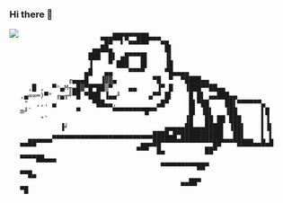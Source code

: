 ### Hi there 👋
<img align="left" src="https://cdn.discordapp.com/emojis/722876882919489657.gif?v=1">
     
     
     
     
     
     
     
     
     
                           ▄▄▄▄▄▄▄▄▄ 
                        ▀██▀▀▌▀▄▄███▀▀▀▄▄
                      ▄▄██▄             █▌
                     ███  █▌ ▄█▀▀▀█▌    ▐▌
                     ▐    ▀ ███   █▌    ▐█
                    ▄█   ▄▄    ▀▀▀▀     ▀█▄▄▄▄ 
                ╓▄▄▄█   ▐▓▓▄         ▀█  ▀  ▀████▄▄
      ,█ ,  ▀ⁿ▄M╥▄█▓▀█▀██▒▀    ▄▄     ▐▀ █   ▐███▀▀██▄▄
    ,▄∞∞═)▀" ╓▄╥╝▀█ ▀███ ▐▄▄╜       ▄▀▀ █▌    █ █▌ ▄▄███▄▄  
     "  ,,. ▄         ▀██▄▄,          ▄█▀     █▌▀██    ██▌▀▀▀▀▀▀▄
    m╜`           ▀        ▀▀▀▀▀▀▀▀█▀▀        █▌ ▐█▌   ▐██      ▌█
         "`                                  ▐█   ██ ██ ███     ▌▐
              ▐╛                        ▄▄▄▄▄██▄▄▄████▌ ▐██▌    ▌▐▌
            ▄▄▄▄▄▄▄▄▄▄▄▄▄▄▄▄▄▄▄▄▄▄▄▄▄████▄█▀██████████▌  ██▌    ▌ ▌
    ▄▄██▀▀▀▀                      ▄▄▄██▀▀▀▀▀▀▀▀▀▀▀▀▀██▀▀▀▀████▄▄█▄█
                                 ▀▀▀  █▄          ██▀              ▀▀▀▀██▄▄▄ 
                                       ▀▀▀▀▀▀▀▀▀██▀                         ▀▀█▄ 
                                            ▄▄██▀                               ▀█

